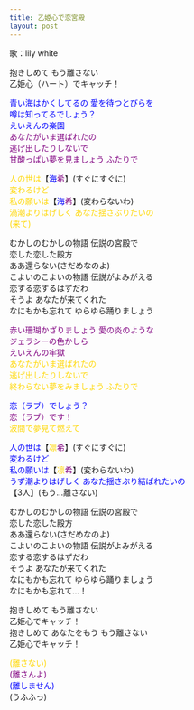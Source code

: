 ```yaml
---
title: 乙姫心で恋宮殿
layout: post
---
```

歌：lily white

<p>抱きしめて もう離さない<br />
乙姫心（ハート）でキャッチ！</p>

<p><font color="blue">青い海はかくしてるの 愛を待つとびらを<br />
噂は知ってるでしょう？<br />
えいえんの楽園</font><br />
<font color="purple">あなたがいま選ばれたの<br />
逃げ出したりしないで<br />
甘酸っぱい夢を見ましょう ふたりで</font></p>

<p><font color="gold">人の世は</font>【<font color="blue">海</font><font color="purple">希</font>】(すぐにすぐに)<br />
<font color="gold">変わるけど</font><br />
<font color="gold">私の願いは</font>【<font color="blue">海</font><font color="purple">希</font>】(変わらないわ)<br />
<font color="gold">渦潮よりはげしく あなた揺さぶりたいの<br />
(来て)</font></p>

<p>むかしのむかしの物語 伝説の宮殿で<br />
恋した恋した殿方<br />
ああ還らない(さだめなのよ)<br />
こよいのこよいの物語 伝説がよみがえる<br />
恋する恋するはずだわ<br />
そうよ あなたが来てくれた<br />
なにもかも忘れて ゆらゆら踊りましょう</p>

<p><font color="purple">赤い珊瑚かざりましょう 愛の炎のような<br />
ジェラシーの色かしら<br />
えいえんの牢獄</font><br />
<font color="gold">あなたがいま選ばれたの<br />
逃げ出したりしないで<br />
終わらない夢をみましょう ふたりで</font></p>

<p><font color="blue">恋（ラブ）でしょう？</font><br />
<font color="purple">恋（ラブ）です！</font><br />
<font color="gold">波間で夢見て燃えて</font></p>

<p><font color="blue">人の世は</font>【<font color="gold">凛</font><font color="purple">希</font>】(すぐにすぐに)<br />
<font color="blue">変わるけど</font><br />
<font color="blue">私の願いは</font>【<font color="gold">凛</font><font color="purple">希</font>】(変わらないわ)<br />
<font color="blue">うず潮よりはげしく あなた揺さぶり結ばれたいの</font><br />
【3人】(もう…離さない)</p>

<p>むかしのむかしの物語 伝説の宮殿で<br />
恋した恋した殿方<br />
ああ還らない(さだめなのよ)<br />
こよいのこよいの物語 伝説がよみがえる<br />
恋する恋するはずだわ<br />
そうよ あなたが来てくれた<br />
なにもかも忘れて ゆらゆら踊りましょう<br />
なにもかも忘れて…！</p>

<p>抱きしめて もう離さない<br />
乙姫心でキャッチ！<br />
抱きしめて あなたをもう もう離さない<br />
乙姫心でキャッチ！</p>

<p><font color="gold">(離さない)</font><br />
<font color="purple">(離さんよ)</font><br />
<font color="blue">(離しません)</font><br />
(うふふっ)</p>